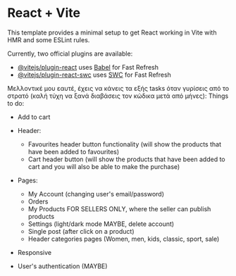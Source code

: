 # React + Vite

This template provides a minimal setup to get React working in Vite with HMR and some ESLint rules.

Currently, two official plugins are available:

- [@vitejs/plugin-react](https://github.com/vitejs/vite-plugin-react/blob/main/packages/plugin-react/README.md) uses [Babel](https://babeljs.io/) for Fast Refresh
- [@vitejs/plugin-react-swc](https://github.com/vitejs/vite-plugin-react-swc) uses [SWC](https://swc.rs/) for Fast Refresh

Μελλοντικέ μου εαυτέ, έχεις να κάνεις τα εξής tasks όταν γυρίσεις από το στρατό (καλή τύχη να ξανά διαβάσεις τον κώδικα μετά από μήνες):
Things to do:

- Add to cart
- Header:

  - Favourites header button functionality (will show the products that have been added to favourites)
  - Cart header button (will show the products that have been added to cart and you will also be able to make the purchase)

- Pages:

  - My Account (changing user's email/password)
  - Orders
  - My Products FOR SELLERS ONLY, where the seller can publish products
  - Settings (light/dark mode MAYBE, delete account)
  - Single post (after click on a product)
  - Header categories pages (Women, men, kids, classic, sport, sale)

- Responsive
- User's authentication (MAYBE)
